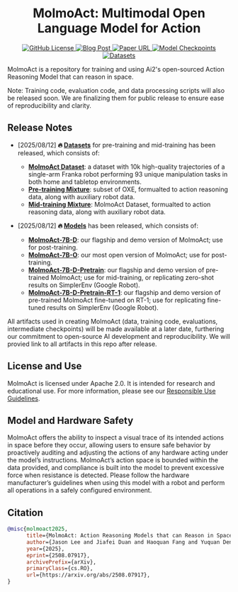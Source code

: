 <div align="center">
  <!-- <img src="assets/molmoact_logo.svg" alt="MolmoAct Logo" width="800" style="margin-left:'auto' margin-right:'auto' display:'block'"/> -->
  <br>
  <br>
  <h1>MolmoAct: Multimodal Open Language Model for Action</h1>
</div>

<p align="center">
  <a href="https://github.com/allenai/MolmoAct/blob/release/LICENSE">
    <img alt="GitHub License" src="https://img.shields.io/github/license/allenai/OLMo">
  </a>
  <a href="https://allenai.org/blog/molmoact">
    <img alt="Blog Post" src="https://img.shields.io/badge/MolmoAct-Blog-F0529C">
  </a>
  <a href="https://arxiv.org/abs/2508.07917">
    <img alt="Paper URL" src="https://img.shields.io/badge/arXiv-2508.07917-red?logo=arxiv">
  </a>
  <a href="https://huggingface.co/collections/allenai/molmoact-689697591a3936fba38174d7">
    <img alt="Model Checkpoints" src="https://img.shields.io/badge/%F0%9F%A4%97%20HF-Models-yellow">
  </a>
  <a href="https://huggingface.co/collections/allenai/molmoact-data-mixture-6897e583e13b6c2cf3ea2b80">
    <img alt="Datasets" src="https://img.shields.io/badge/%F0%9F%A4%97%20HF-Datasets-yellow">
  </a>
</p>

MolmoAct is a repository for training and using Ai2's open-sourced Action Reasoning Model that can reason in space.

Note: Training code, evaluation code, and data processing scripts will also be released soon. We are finalizing them for public release to ensure ease of reproducibility and clarity.


## Release Notes

- [2025/08/12] **🔥 [Datasets](https://huggingface.co/collections/allenai/molmoact-data-mixture-6897e583e13b6c2cf3ea2b80)** for pre-training and mid-training has been released, which consists of:

  - [**MolmoAct Dataset**](https://huggingface.co/datasets/allenai/MolmoAct-Dataset): a dataset with 10k high-quality trajectories of a single-arm Franka robot performing 93 unique manipulation tasks in both home and tabletop environments.
  - [**Pre-training Mixture**](https://huggingface.co/datasets/allenai/MolmoAct-Pretraining-Mixture): subset of OXE, formualted to action reasoning data, along with auxiliary robot data.
  - [**Mid-training Mixture**](https://huggingface.co/datasets/allenai/MolmoAct-Midtraining-Mixture): MolmoAct Dataset, formualted to action reasoning data, along with auxiliary robot data.

- [2025/08/12] **🔥 [Models](https://huggingface.co/collections/allenai/molmoact-689697591a3936fba38174d7)** has been released, which consists of:

  - [**MolmoAct-7B-D**](https://huggingface.co/allenai/MolmoAct-7B-D-0812): our flagship and demo version of MolmoAct; use for post-training.
  - [**MolmoAct-7B-O**](https://huggingface.co/allenai/MolmoAct-7B-O-0812): our most open version of MolmoAct; use for post-training.
  - [**MolmoAct-7B-D-Pretrain**](https://huggingface.co/allenai/MolmoAct-7B-D-Pretrain-0812): our flagship and demo version of pre-trained MolmoAct; use for mid-training, or replicating zero-shot results on SimplerEnv (Google Robot).
  - [**MolmoAct-7B-D-Pretrain-RT-1**](https://huggingface.co/allenai/MolmoAct-7B-D-Pretrain-0812): our flagship and demo version of pre-trained MolmoAct fine-tuned on RT-1; use for replicating fine-tuned results on SimplerEnv (Google Robot).

All artifacts used in creating MolmoAct (data, training code, evaluations, intermediate checkpoints) will be made available at a later date, furthering our commitment to open-source AI development and reproducibility. We will provied link to all artifacts in this repo after release.

## License and Use

MolmoAct is licensed under Apache 2.0. It is intended for research and educational use.
For more information, please see our [Responsible Use Guidelines](https://allenai.org/responsible-use).


## Model and Hardware Safety
MolmoAct offers the ability to inspect a visual trace of its intended actions in space before they occur, allowing users to ensure safe behavior by proactively auditing and adjusting the actions of any hardware acting under the model’s instructions. MolmoAct’s action space is bounded within the data provided, and compliance is built into the model to prevent excessive force when resistance is detected. Please follow the hardware manufacturer’s guidelines when using this model with a robot and perform all operations in a safely configured environment.


## Citation

```bibtex
@misc{molmoact2025,
      title={MolmoAct: Action Reasoning Models that can Reason in Space}, 
      author={Jason Lee and Jiafei Duan and Haoquan Fang and Yuquan Deng and Shuo Liu and Boyang Li and Bohan Fang and Jieyu Zhang and Yi Ru Wang and Sangho Lee and Winson Han and Wilbert Pumacay and Angelica Wu and Rose Hendrix and Karen Farley and Eli VanderBilt and Ali Farhadi and Dieter Fox and Ranjay Krishna},
      year={2025},
      eprint={2508.07917},
      archivePrefix={arXiv},
      primaryClass={cs.RO},
      url={https://arxiv.org/abs/2508.07917}, 
}
```

